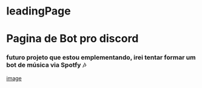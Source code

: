 # leadingPage

# Pagina de Bot pro discord

### futuro projeto que estou emplementando, irei tentar formar um bot de música via Spotfy 🎶

<a href="https://www.flaticon.com/br/icones-gratis/programador" title="programador ícones">image</a>


